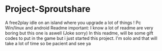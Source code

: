 # Project-Sproutshare
A free2play idle on an island where you upgrade a lot of things ! Pc Win/linux and android
Readme important: 
I know a lot of readme are very boring but this one is aswell (Joke sorry)
In this readme, will be some gift codes to put in the game but i just started this project. I'm solo and that will take a lot of time so be pacient and see ya
